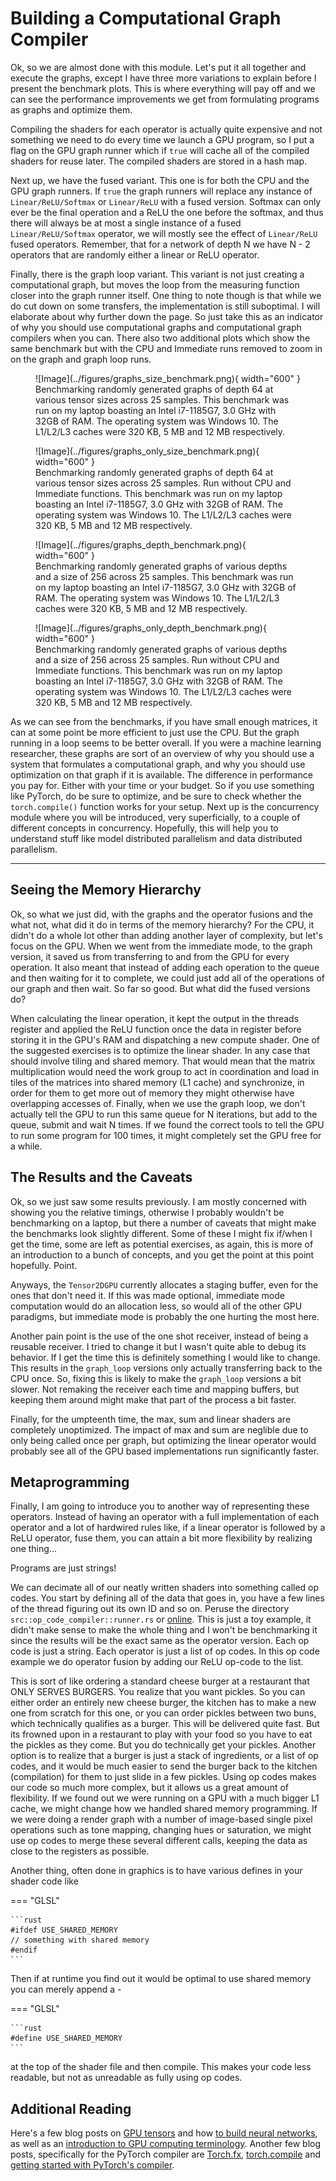 # Building a Computational Graph Compiler
Ok, so we are almost done with this module. Let's put it all together and execute the graphs,
except I have three more variations to explain before I present the benchmark plots. This is where everything
will pay off and we can see the performance improvements we get from formulating programs as graphs and
optimize them.

Compiling the shaders for each operator is actually quite expensive and not something we need to do every time
we launch a GPU program, so I put a flag on the GPU graph runner which if ```true``` will cache all of the
compiled shaders for reuse later. The compiled shaders are stored in a hash map.

Next up, we have the fused variant. This one is for both the CPU and the GPU graph runners.
If ```true``` the graph runners will replace any instance of ```Linear/ReLU/Softmax``` or ```Linear/ReLU```
with a fused version. Softmax can only ever be the final operation and a ReLU the one before the softmax,
and thus there will always be at most a single instance of a fused ```Linear/ReLU/Softmax``` operator,
we will mostly see the effect of ```Linear/ReLU``` fused operators. Remember, that for a network of depth N
we have N - 2 operators that are randomly either a linear or ReLU operator.

Finally, there is the graph loop variant. This variant is not just creating a computational graph, but
moves the loop from the measuring function closer into the graph runner itself. One thing to note though
is that while we do cut down on some transfers, the implementation is still suboptimal. I will elaborate
about why further down the page. So just take this as an indicator of why you should use computational graphs
and computational graph compilers when you can. There also two additional plots which show the same
benchmark but with the CPU and Immediate runs removed to zoom in on the graph and graph loop runs.

<figure markdown>
![Image](../figures/graphs_size_benchmark.png){ width="600" }
<figcaption>
Benchmarking randomly generated graphs of depth 64 at various tensor sizes across 25 samples.
This benchmark was run on my laptop boasting an Intel i7-1185G7, 3.0 GHz with 32GB of RAM. The operating system was
Windows 10. The L1/L2/L3 caches were 320 KB, 5 MB and 12 MB respectively.
</figcaption>
</figure>

<figure markdown>
![Image](../figures/graphs_only_size_benchmark.png){ width="600" }
<figcaption>
Benchmarking randomly generated graphs of depth 64 at various tensor sizes across 25 samples.
Run without CPU and Immediate functions.
This benchmark was run on my laptop boasting an Intel i7-1185G7, 3.0 GHz with 32GB of RAM. The operating system was
Windows 10. The L1/L2/L3 caches were 320 KB, 5 MB and 12 MB respectively.
</figcaption>
</figure>

<figure markdown>
![Image](../figures/graphs_depth_benchmark.png){ width="600" }
<figcaption>
Benchmarking randomly generated graphs of various depths and a size of 256 across 25 samples.
This benchmark was run on my laptop boasting an Intel i7-1185G7, 3.0 GHz with 32GB of RAM. The operating system was
Windows 10. The L1/L2/L3 caches were 320 KB, 5 MB and 12 MB respectively.
</figcaption>
</figure>

<figure markdown>
![Image](../figures/graphs_only_depth_benchmark.png){ width="600" }
<figcaption>
Benchmarking randomly generated graphs of various depths and a size of 256 across 25 samples.
Run without CPU and Immediate functions.
This benchmark was run on my laptop boasting an Intel i7-1185G7, 3.0 GHz with 32GB of RAM. The operating system was
Windows 10. The L1/L2/L3 caches were 320 KB, 5 MB and 12 MB respectively.
</figcaption>
</figure>

As we can see from the benchmarks, if you have small enough matrices, it can at some point be more efficient to just
use the CPU. But the graph running in a loop seems to be better overall. If you were a machine learning
researcher, these graphs are sort of an overview of why you should use a system that formulates a computational
graph, and why you should use optimization on that graph if it is available. The difference in performance you pay
for. Either with your time or your budget. So if you use something like PyTorch, do be sure to optimize, and be
sure to check whether the ```torch.compile()``` function works for your setup. Next up is the concurrency module
where you will be introduced, very superficially, to a couple of different concepts in concurrency. Hopefully,
this will help you to understand stuff like model distributed parallelism and data distributed parallelism.

_________________

## Seeing the Memory Hierarchy
Ok, so what we just did, with the graphs and the operator fusions and the what not, what did it do in terms
of the memory hierarchy? For the CPU, it didn't do a whole lot other than adding another layer of complexity,
but let's focus on the GPU. When we went from the immediate mode, to the graph version, it saved us from
transferring to and from the GPU for every operation. It also meant that instead of adding each operation to the
queue and then waiting for it to complete, we could just add all of the operations of our graph and then wait.
So far so good. But what did the fused versions do?

When calculating the linear operation, it kept the output in the threads register and applied the ReLU function
once the data in register before storing it in the GPU's RAM and dispatching a new compute shader.
One of the suggested exercises is to optimize the linear shader. In any case that should involve tiling and
shared memory. That would mean that the matrix multiplication would need the work group to act in
coordination and load in tiles of the matrices into shared memory (L1 cache) and synchronize, in order for
them to get more out of memory they might otherwise have overlapping accesses of. Finally, when we use
the graph loop, we don't actually tell the GPU to run this same queue for N iterations, but add to the
queue, submit and wait N times. If we found the correct tools to tell the GPU to run some program for
100 times, it might completely set the GPU free for a while.

## The Results and the Caveats
Ok, so we just saw some results previously. I am mostly concerned with showing you the relative timings, otherwise
I probably wouldn't be benchmarking on a laptop, but there a number of caveats that might make the benchmarks
look slightly different. Some of these I might fix if/when I get the time, some are left as potential exercises,
as again, this is more of an introduction to a bunch of concepts, and you get the point at this point hopefully.
Point.

Anyways, the ```Tensor2DGPU``` currently allocates a staging buffer, even for the ones that don't need it.
If this was made optional, immediate mode computation would do an allocation less, so would all of the other
GPU paradigms, but immediate mode is probably the one hurting the most here.

Another pain point is the use of the one shot receiver, instead of being a reusable receiver. I tried to change it
but I wasn't quite able to debug its behavior. If I get the time this is definitely something I would like to
change. This results in the ```graph_loop``` versions only actually transferring back to the CPU once. So, fixing
this is likely to make the ```graph_loop``` versions a bit slower. Not remaking the receiver each time and mapping
buffers, but keeping them around might make that part of the process a bit faster.

Finally, for the umpteenth time, the max, sum and linear shaders are completely unoptimized. The impact of max and
sum are neglible due to only being called once per graph, but optimizing the linear operator would probably see
all of the GPU based implementations run significantly faster.

## Metaprogramming
Finally, I am going to introduce you to another way of representing these operators. Instead of having an
operator with a full implementation of each operator and a lot of hardwired rules like, if a
linear operator is followed by a ReLU operator, fuse them, you can attain a bit more flexibility by
realizing one thing...

Programs are just strings!

We can decimate all of our neatly written shaders into something called op codes. You start by defining
all of the data that goes in, you have a few lines of the thread figuring out its own ID and so on.
Peruse the directory ```src::op_code_compiler::runner.rs``` or [online][6]. This is just a toy example,
it didn't make sense to make the whole thing and I won't be benchmarking it since the results will be the exact
same as the operator version. Each op code is just a string. Each operator is just a list of op codes.
In this op code example we do operator fusion by adding our ReLU op-code to the list.

This is sort of like ordering a standard cheese burger at a restaurant that ONLY SERVES BURGERS.
You realize that you want pickles. So you can either order an entirely new cheese burger, the
kitchen has to make a new one from scratch for this one, or you can order pickles between
two buns, which technically qualifies as a burger. This will be delivered quite fast. But its
frowned upon in a restaurant to play with your food so you have to eat the pickles as they come.
But you do technically get your pickles. Another option is to realize that a burger is just a
stack of ingredients, or a list of op codes, and it would be much easier to send the burger
back to the kitchen (compilation) for them to just slide in a few pickles. Using op codes
makes our code so much more complex, but it allows us a great amount of flexibility. If we
found out we were running on a GPU with a much bigger L1 cache, we might change how we
handled shared memory programming. If we were doing a render graph with a number of image-based
single pixel operations such as tone mapping, changing hues or saturation, we might use op codes
to merge these several different calls, keeping the data as close to the registers as possible.

Another thing, often done in graphics is to have various defines in your shader code like

=== "GLSL"

    ```rust
    #ifdef USE_SHARED_MEMORY
    // something with shared memory
    #endif
    ```

Then if at runtime you find out it would be optimal to use shared memory you can merely append
a -

=== "GLSL"

    ```rust
    #define USE_SHARED_MEMORY
    ```

at the top of the shader file and then compile. This makes your code less readable, but not as unreadable
as fully using op codes.

## Additional Reading
Here's a few blog posts on [GPU tensors][1] and how [to build neural networks][0], as well as an
[introduction to GPU computing terminology][2]. Another few blog posts, specifically for the
PyTorch compiler are [Torch.fx][3], [torch.compile][4] and
[getting started with PyTorch's compiler][5].

[0]: https://getcode.substack.com/p/fun-and-hackable-tensors-in-rust
[1]: https://getcode.substack.com/p/massively-parallel-fun-with-gpus
[2]: https://github.com/googlefonts/compute-shader-101/blob/main/docs/glossary.md
[3]: https://pytorch.org/docs/stable/fx.html
[4]: https://pytorch.org/docs/stable/generated/torch.compile.html
[5]: https://pytorch.org/docs/stable/torch.compiler.html
[6]: https://github.com/absorensen/the-guide/blob/main/m1_memory_hierarchies/code/computational_graphs/src/op_code_compiler/runner.rs
